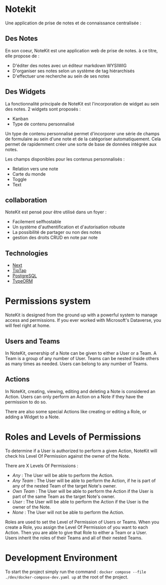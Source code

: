# Notekit

Une application de prise de notes et de connaissance centralisée :

## Des Notes

En son coeur, NoteKit est une application web de prise de notes. à ce titre, elle propose de :

- D'éditer des notes avec un éditeur markdown WYSIWIG
- D'organiser ses notes selon un système de tag hiérarchisés
- D'effectuer une recherche au sein de ses notes

## Des Widgets

La fonctionnalité principale de NoteKit est l'incorporation de widget au sein des notes.
2 widgets sont proposés :
- Kanban
- Type de contenu personnalisé

Un type de contenu personnalisé permet d'incorporer une série de champs de formulaire au sein d'une note et de la catégoriser automatiquement.
Cela permet de rapidemment créer une sorte de base de données intégrée aux notes.

Les champs disponibles pour les contenus personnalisés :
- Relation vers une note
- Carte du monde
- Toggle
- Text

## collaboration

NoteKit est pensé pour être utilisé dans un foyer :
- Facilement selfhostable
- Un système d'authentification et d'autorisation robuste
- La possibilité de partager ou non des notes
- gestion des droits CRUD en note par note

## Technologies

- [Next](https://nextjs.org/)
- [TipTap](https://tiptap.dev/product/editor)
- [PostgreSQL](https://www.postgresql.org/)
- [TypeORM](https://typeorm.io/)


# Permissions system

NoteKit is designed from the ground up with a powerful system to manage access and permissions. If you ever worked with Microsoft's Dataverse, you will feel right at home.

## Users and Teams

In NoteKit, ownership of a Note can be given to either a User or a Team.
A Team is a group of any number of User.
Teams can be nested inside others as many times as needed.
Users can belong to any number of Teams.

## Actions

In NoteKit, creating, viewing, editing and deleting a Note is considered an Action.
Users can only perform an Action on a Note if they have the permission to do so.

There are also some special Actions like creating or editing a Role, or adding a Widget to a Note.

# Roles and Levels of Permissions

To determine if a User is authorized to perform a given Action, NoteKit will check his Level Of Permission against the owner of the Note.

There are X Levels Of Permissions :
- *Any* : The User will be able to perform the Action.
- *Any Team* : The User will be able to perform the Action, if he is part of any of the nested Team of the target Note's owner.
- *Own Team* : The User will be able to perform the Action if the User is part of the same Team as the target Note's owner.
- *User* : The User will be able to perform the Action if the User is the owner of the Note.
- *None* : The User will not be able to perform the Action.

Roles are used to set the Level of Permission of Users or Teams. 
When you create a Role, you assign the Level Of Permission of you want to each Action.
Then you are able to give that Role to either a Team or a User.  
Users inherit the roles of their Teams and all of their nested Teams.

# Development Environment

To start the project simply run the command : `docker compose --file ./dev/docker-compose-dev.yaml up` at the root of the project.